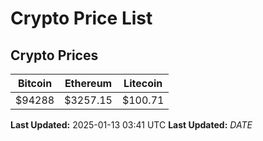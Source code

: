 # Crypto Price List

## Crypto Prices
| Bitcoin | Ethereum | Litecoin |
| ------- | -------- | -------- |
| $94288 | $3257.15 | $100.71 |
**Last Updated:** 2025-01-13 03:41 UTC
**Last Updated:** $DATE$
